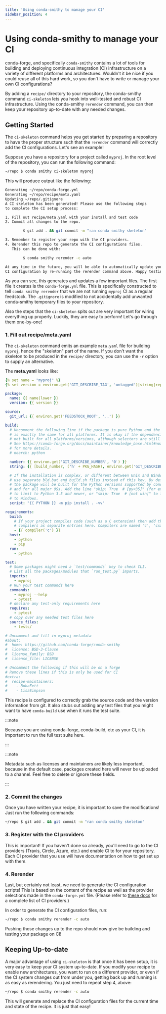 ```yaml
---
title: 'Using conda-smithy to manage your CI'
sidebar_position: 4
---
```


<a id="using-conda-smithy-to-manage-your-ci"></a>

# Using conda-smithy to manage your CI

conda-forge, and specifically `conda-smithy` contains a lot of
tools for building and deploying continuous integration (CI)
infrastructure on a variety of different platforms and architectures.
Wouldn't it be nice if you could reuse all of this hard work, so
you don't have to write or manage your own CI configurations?

By adding a `recipe/` directory to your repository, the conda-smithy
command `ci-skeleton` lets you hook into well-tested and robust
CI infrastructure. Using the conda-smithy `rerender` command, you
can then keep your repository up-to-date with any needed changes.

<a id="getting-started"></a>

## Getting Started

The `ci-skeleton` command helps you get started by preparing a repository
to have the proper structure such that the `rerender` command will correctly
add the CI configurations. Let's see an example!

Suppose you have a repository for a project called `myproj`.  In the
root level of the repository, you can run the following command:

```bash
~/repo $ conda smithy ci-skeleton myproj
```

This will produce output like the following:

```bash
Generating ~/repo/conda-forge.yml
Generating ~/repo/recipe/meta.yaml
Updating ~/repo/.gitignore
A CI skeleton has been generated! Please use the following steps
to complete the CI setup process:

1. Fill out recipe/meta.yaml with your install and test code
2. Commit all changes to the repo.

        $ git add . && git commit -m "ran conda smithy skeleton"

3. Remember to register your repo with the CI providers.
4. Rerender this repo to generate the CI configurations files.
   This can be done with:

        $ conda smithy rerender -c auto

At any time in the future, you will be able to automatically update your
CI configuration by re-running the rerender command above. Happy testing!
```

As you can see, this generates and updates a few important files.
The first file it creates is the `conda-forge.yml` file.  This is
specifically constructed to tell `conda smithy rerender` that we are
not running `myproj` CI as a regular feedstock. The `.gitignore` is
modified to not accidentally add unwanted conda-smithy temporary files
to your repository.

Also the steps that the `ci-skeleton` spits out are very important
for wiring everything up properly. Luckily, they are easy to perform!
Let's go through them one-by-one!

<a id="fill-out-recipe-meta-yaml"></a>

### 1. Fill out recipe/meta.yaml

The `ci-skeleton` command emits an example `meta.yaml` file for
building `myproj`, hence the "skeleton" part of the name. If you
don't want the skeleton to be produced in the `recipe/` directory,
you can use the `-r` option to supply an alternative.

The **meta.yaml** looks like:

```yaml
{% set name = "myproj" %}
{% set version = environ.get('GIT_DESCRIBE_TAG', 'untagged')|string|replace('-','_') %}

package:
  name: {{ name|lower }}
  version: {{ version }}

source:
  git_url: {{ environ.get('FEEDSTOCK_ROOT', '..') }}

build:
  # Uncomment the following line if the package is pure Python and the recipe
  # is exactly the same for all platforms. It is okay if the dependencies are
  # not built for all platforms/versions, although selectors are still not allowed.
  # See https://conda-forge.org/docs/maintainer/knowledge_base.html#noarch-python
  # for more details.
  # noarch: python

  number: {{ environ.get('GIT_DESCRIBE_NUMBER', '0') }}
  string: {{ [build_number, ('h' + PKG_HASH), environ.get('GIT_DESCRIBE_HASH', '')]|join('_') }}

  # If the installation is complex, or different between Unix and Windows,
  # use separate bld.bat and build.sh files instead of this key. By default,
  # the package will be built for the Python versions supported by conda-forge
  # and for all major OSs. Add the line "skip: True  # [py<35]" (for example)
  # to limit to Python 3.5 and newer, or "skip: True  # [not win]" to limit
  # to Windows.
  script: "{{ PYTHON }} -m pip install . -vv"

requirements:
  build:
    # If your project compiles code (such as a C extension) then add the required
    # compilers as separate entries here. Compilers are named 'c', 'cxx' and 'fortran'.
    - {{ compiler('c') }}
  host:
    - python
    - pip
  run:
    - python

test:
  # Some packages might need a `test/commands` key to check CLI.
  # List all the packages/modules that `run_test.py` imports.
  imports:
    - myproj
  # Run your test commands here
  commands:
    - myproj --help
    - pytest
  # declare any test-only requirements here
  requires:
    - pytest
  # copy over any needed test files here
  source_files:
    - tests/

# Uncomment and fill in myproj metadata
#about:
#  home: https://github.com/conda-forge/conda-smithy
#  license: BSD-3-Clause
#  license_family: BSD
#  license_file: LICENSE

# Uncomment the following if this will be on a forge
# Remove these lines if this is only be used for CI
#extra:
#  recipe-maintainers:
#    - BobaFett
#    - LisaSimpson
```

This recipe is configured to correctly grab the source code and the version
information from git.  It also stubs out adding any test files that you might
want to have `conda-build` use when it runs the test suite.

:::note

Because you are using conda-forge, conda-build, etc as your CI, it is
important to run the full test suite here.

:::

:::note

Metadata such as licenses and maintainers are likely less important,
because in the default case, packages created here will never be uploaded
to a channel. Feel free to delete or ignore these fields.

:::

<a id="commit-the-changes"></a>

### 2. Commit the changes

Once you have written your recipe, it is important to save the modifications!
Just run the following commands:

```bash
~/repo $ git add . && git commit -m "ran conda smithy skeleton"
```

<a id="register-with-the-ci-providers"></a>

### 3. Register with the CI providers

This is important!  If you haven't done so already, you'll need to go
to the CI providers (Travis, Circle, Azure, etc.) and enable CI
to for your repository. Each CI provider that you use will have
documentation on how to get set up with them.

<a id="rerender"></a>

### 4. Rerender

Last, but certainly not least, we need to generate the CI configuration
scripts! This is based on the content of the recipe as well as the
provider selections made in the `conda-forge.yml` file. (Please
refer to [these docs](../maintainer/conda_forge_yml.md#provider) for a complete list of CI providers.)

In order to generate the CI configuration files, run:

```bash
~/repo $ conda smithy rerender -c auto
```

Pushing those changes up to the repo should now give be building and testing
your package on CI!

<a id="keeping-up-to-date"></a>

## Keeping Up-to-date

A major advantage of using `ci-skeleton` is that once it has been
setup, it is very easy to keep your CI system up-to-date. If you
modify your recipe to enable new architectures, you want to
run on a different provider, or even if the CI system changes out from under you,
getting back up and running is as easy as rerendering.
You just need to repeat step 4, above:

```bash
~/repo $ conda smithy rerender -c auto
```

This will generate and replace the CI configuration files for the
current time and state of the recipe.  It is just that easy!
